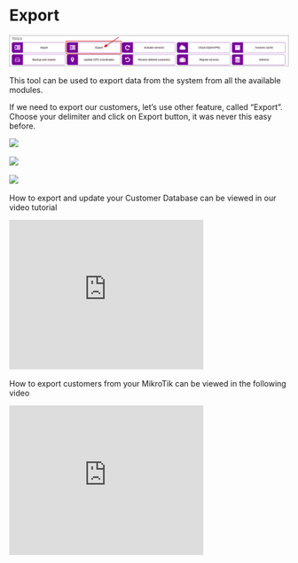 Export
======

![icon](icon.png)

This tool can be used to export data from the system from all the available modules.

If we need to export our customers, let’s use other feature, called “Export”. Choose your delimiter and click on Export button, it was never this easy before.

![](1.png)

![](2.png)

![](3.png)

How to export and update your Customer Database can be viewed in our video tutorial
<iframe frameborder=0 height=270 width=350 allowfullscreen src="https://www.youtube.com/embed/LbDj8zmeF-Y?wmode=opaque">Video on youtube</iframe>


How to export customers from your MikroTik can be viewed in the following video
<iframe frameborder=0 height=270 width=350 allowfullscreen src="https://www.youtube.com/embed/FzOZnqhPt8E?wmode=opaque">Video on youtube</iframe>
